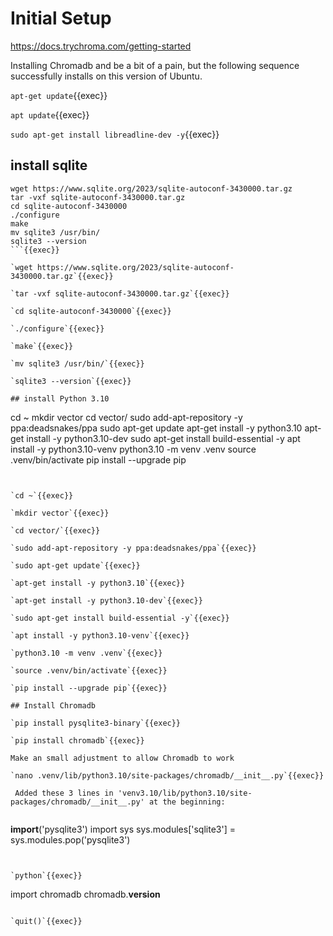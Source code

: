 
# Initial Setup


https://docs.trychroma.com/getting-started

Installing Chromadb and be a bit of a pain, but the following sequence successfully installs on this version of Ubuntu.

`apt-get update`{{exec}}

`apt update`{{exec}}

`sudo apt-get install libreadline-dev -y`{{exec}}

## install sqlite

```
wget https://www.sqlite.org/2023/sqlite-autoconf-3430000.tar.gz
tar -vxf sqlite-autoconf-3430000.tar.gz
cd sqlite-autoconf-3430000
./configure
make
mv sqlite3 /usr/bin/
sqlite3 --version
```{{exec}}

`wget https://www.sqlite.org/2023/sqlite-autoconf-3430000.tar.gz`{{exec}}

`tar -vxf sqlite-autoconf-3430000.tar.gz`{{exec}}

`cd sqlite-autoconf-3430000`{{exec}}

`./configure`{{exec}}

`make`{{exec}}

`mv sqlite3 /usr/bin/`{{exec}}

`sqlite3 --version`{{exec}}

## install Python 3.10

```
cd ~
mkdir vector
cd vector/
sudo add-apt-repository -y ppa:deadsnakes/ppa
sudo apt-get update
apt-get install -y python3.10
apt-get install -y python3.10-dev
sudo apt-get install build-essential -y
apt install -y python3.10-venv
python3.10 -m venv .venv
source .venv/bin/activate
pip install --upgrade pip
```{{exec}}


`cd ~`{{exec}}

`mkdir vector`{{exec}}

`cd vector/`{{exec}}

`sudo add-apt-repository -y ppa:deadsnakes/ppa`{{exec}}

`sudo apt-get update`{{exec}}

`apt-get install -y python3.10`{{exec}}

`apt-get install -y python3.10-dev`{{exec}}

`sudo apt-get install build-essential -y`{{exec}}

`apt install -y python3.10-venv`{{exec}}

`python3.10 -m venv .venv`{{exec}}

`source .venv/bin/activate`{{exec}}

`pip install --upgrade pip`{{exec}}

## Install Chromadb

`pip install pysqlite3-binary`{{exec}}

`pip install chromadb`{{exec}}

Make an small adjustment to allow Chromadb to work

`nano .venv/lib/python3.10/site-packages/chromadb/__init__.py`{{exec}}

 Added these 3 lines in 'venv3.10/lib/python3.10/site-packages/chromadb/__init__.py' at the beginning:


```
__import__('pysqlite3')
import sys
sys.modules['sqlite3'] = sys.modules.pop('pysqlite3') 
```{{copy}}


`python`{{exec}}

```
import chromadb
chromadb.__version__
```{{exec}}

`quit()`{{exec}}


